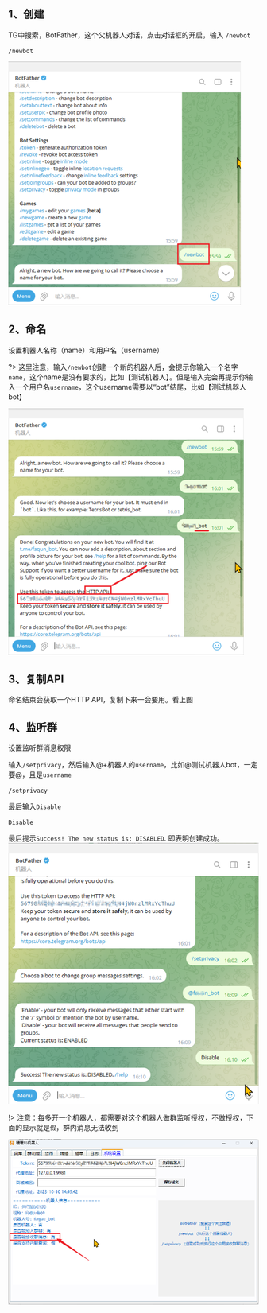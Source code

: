 ## 1、创建

TG中搜索，BotFather，这个父机器人对话，点击对话框的开启，输入 `/newbot`
```
/newbot
```
![image.png](../_media/build_image1.png)

## 2、命名

设置机器人名称（name）和用户名（username）



?> 这里注意，输入`/newbot`创建一个新的机器人后，会提示你输入一个名字`name`，这个name是没有要求的，比如【测试机器人】。但是输入完会再提示你输入一个用户名`username`，这个username需要以“bot”结尾，比如【测试机器人bot】

![image.png](../_media/build_image2.png)

## 3、复制API

命名结束会获取一个HTTP API，复制下来一会要用。看上图

## 4、监听群

设置监听群消息权限

输入`/setprivacy`，然后输入@+机器人的`username`，比如@测试机器人bot，一定要@，且是`username`
```
/setprivacy
```
最后输入`Disable`
```
Disable
```
最后提示`Success! The new status is: DISABLED`. 即表明创建成功。
![image.png](../_media/build_image3.png)

!> 注意：每多开一个机器人，都需要对这个机器人做群监听授权，不做授权，下面的显示就是`假`，群内消息无法收到

![image.png](../_media/build_image4.png)
